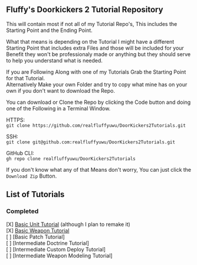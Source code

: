 ## Fluffy's Doorkickers 2 Tutorial Repository

This will contain most if not all of my Tutorial Repo's, This includes the Starting Point and the Ending Point.  

What that means is depending on the Tutorial I might have a different Starting Point that includes extra Files and those will be included for your Benefit they won't be professionaly made or anything but they should serve to help you understand what is needed.  

If you are Following Along with one of my Tutorials Grab the Starting Point for that Tutorial.  
Alternatively Make your own Folder and try to copy what mine has on your own if you don't want to download the Repo.  

You can download or Clone the Repo by clicking the Code button and doing one of the Following in a Terminal Window.  

HTTPS:  
`git clone https://github.com/realfluffyuwu/DoorKickers2Tutorials.git`  

SSH:  
`git clone git@github.com:realfluffyuwu/DoorKickers2Tutorials.git`  

GitHub CLI:  
`gh repo clone realfluffyuwu/DoorKickers2Tutorials`  

If you don't know what any of that Means don't worry, You can just click the `Download Zip` Button.  


## List of Tutorials

### Completed 
[X] [Basic Unit Tutorial](https://www.youtube.com/watch?v=362xKMEQhb4) (although I plan to remake it)  
[X] [Basic Weapon Tutorial](https://www.youtube.com/watch?v=Jh-w9dqKB0E)  
[ ] [Basic Patch Tutorial]  
[ ] [Intermediate Doctrine Tutorial]  
[ ] [Intermediate Custom Deploy Tutorial]  
[ ] [Intermediate Weapon Modeling Tutorial]  
